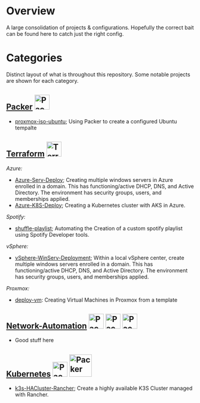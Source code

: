 # Overview
A large consolidation of projects & configurations. Hopefully the correct bait can be found here to catch just the right config.

# Categories
Distinct layout of what is throughout this repository. Some notable projects are shown for each category.
## [**Packer**](https://github.com/Cinderblook/tacklebox/tree/main/Packer) <img src="https://www.packer.io/packer/favicon.ico" alt="Packer" width="40"><br>
* [proxmox-iso-ubuntu](https://github.com/Cinderblook/tacklebox/tree/main/Packer/Proxmox/packer-iso-ubuntu); Using Packer to create a configured Ubuntu tempalte

## [**Terraform**](https://github.com/Cinderblook/tacklebox/tree/main/Terraform) <img src="https://www.terraform.io/favicon.ico" alt="Terraform" width="40"> <br>
*Azure:*
* [Azure-Serv-Deploy](https://github.com/Cinderblook/tacklebox/tree/main/Terraform/Azure/Azure-Serv-Deploy); Creating multiple windows servers in Azure enrolled in a domain. This has functioning/active DHCP, DNS, and Active Directory. The environment has security groups, users, and memberships applied. 
* [Azure-K8S-Deploy](https://github.com/Cinderblook/tacklebox/tree/main/Terraform/Azure/Azure-K8S-Deploy); Creating a Kubernetes cluster with AKS in Azure.

*Spotify:*
* [shuffle-playlist](https://github.com/Cinderblook/tacklebox/tree/main/Terraform/Spotify/shuffle-playlist); Automating the Creation of a custom spotify playlist using Spotify Developer tools.

*vSphere:*
* [vSphere-WinServ-Deployment](https://github.com/Cinderblook/tacklebox/tree/main/Terraform/vSphere/vSphere-WinServ-Deployment); Within a local vSphere center, create multiple windows servers enrolled in a domain. This has functioning/active DHCP, DNS, and Active Directory. The environment has security groups, users, and memberships applied. 

*Proxmox:*
* [deploy-vm](https://github.com/Cinderblook/tacklebox/tree/main/Terraform/Proxmox/deploy-vm): Creating Virtual Machines in Proxmox from a template
## [**Network-Automation**](https://github.com/Cinderblook/tacklebox/tree/main/Network-Automation) <img src="https://www.python.org/static/favicon.ico" alt="Packer" width="40"> <img src="https://www.ansible.com/hs-fs/hub/330046/file-448313641.png" alt="Packer" width="40"> <img src="https://upload.wikimedia.org/wikipedia/commons/thumb/a/af/PowerShell_Core_6.0_icon.png/64px-PowerShell_Core_6.0_icon.png" alt="Packer" width="40"> <br>
* Good stuff here

## [**Kubernetes**](https://github.com/Cinderblook/tacklebox/tree/main/Kubernetes) <img src="https://kubernetes.io/images/favicon.png" alt="Packer" width="40"> <img src="https://k3s.io/images/logo-k3s.svg" alt="Packer" width="60"><br>
* [k3s-HACluster-Rancher](https://github.com/Cinderblook/tacklebox/tree/main/Kubernetes/k3s-HACluster-Rancher); Create a highly available K3S Cluster managed with Rancher.

